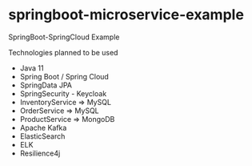 # springboot-microservice-example

SpringBoot-SpringCloud Example

Technologies planned to be used
  - Java 11
  - Spring Boot / Spring Cloud
  - SpringData JPA
  - SpringSecurity - Keycloak
  - InventoryService => MySQL
  - OrderService => MySQL
  - ProductService => MongoDB
  - Apache Kafka
  - ElasticSearch
  - ELK
  - Resilience4j
